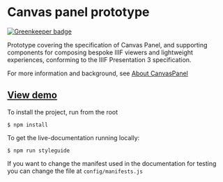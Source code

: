 # Canvas panel prototype

[![Greenkeeper badge](https://badges.greenkeeper.io/digirati-co-uk/canvas-panel.svg)](https://greenkeeper.io/)

Prototype covering the specification of Canvas Panel, and supporting components
for composing bespoke IIIF viewers and lightweight experiences, conforming to the
IIIF Presentation 3 specification.

For more information and background, see [About CanvasPanel](about.md)

## [View demo](https://canvas-panel.netlify.com/)

To install the project, run from the root

```
$ npm install
```

To get the live-documentation running locally:

```
$ npm run styleguide
```

If you want to change the manifest used in the documentation for testing you
can change the file at `config/manifests.js`
